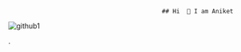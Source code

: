                                                ## Hi  👋 I am Aniket 

<!--
**AniketYadavtech1/AniketYadavtech1** is a ✨ _special_ ✨ repository because its `README.md` (this file) appears on your GitHub profile.
https://medium.muz.li/12-beautiful-mobile-app-ui-animations-inspiration-97db3c02fc5f


Here are some ideas to get you started:
![image](https://github.com/user-attachments/assets/657a1bb5-4cd0-4c3a-922a-0a79ad871b13)

- 🔭 I’m currently Flutter on ...
- 🌱 I’m currently learning ...
- 👯 I’m looking to collaborate on ...
- 🤔 I’m looking for help with ...
- 💬 Ask me about Flutter ...
- 📫 How to reach me: ...
- 😄 Pronouns: ...
- ⚡ Fun fact: I spend 12 hours daily in front of my laptop...
-->

 ![github1](https://github.com/user-attachments/assets/cfea9fbd-35c6-4425-9f8d-ab968d210fc4)






                   
                                


 
 .
 

